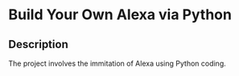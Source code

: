 <h1>Build Your Own Alexa via Python</h1>

<h2>Description</h2>
The project involves the immitation of Alexa using Python coding.
<br />

</p>

<!--
 ```diff
- text in red
+ text in green
! text in orange
# text in gray
@@ text in purple (and bold)@@
```
--!>
